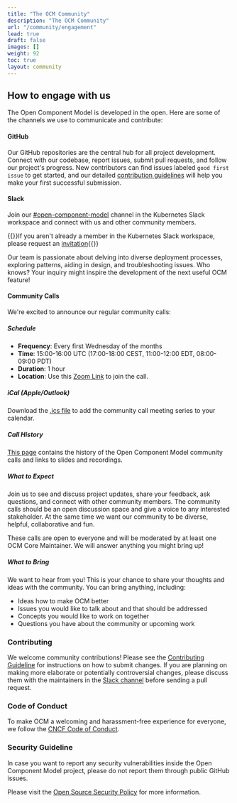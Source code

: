 ```yaml
---
title: "The OCM Community"
description: "The OCM Community"
url: "/community/engagement"
lead: true
draft: false
images: []
weight: 92
toc: true
layout: community
---
```


## How to engage with us

The Open Component Model is developed in the open. Here are some of the channels we use to communicate and contribute:

#### GitHub

Our GitHub repositories are the central hub for all project development. Connect with our codebase, report issues, submit pull requests, and follow our project's progress. New contributors can find issues labeled `good first issue` to get started, and our detailed [contribution guidelines](#contributing) will help you make your first successful submission.

#### Slack

Join our [#open-component-model](https://kubernetes.slack.com/archives/C05UWBE8R1D) channel in the Kubernetes Slack workspace and connect with us and other community members.

{{<callout context="note" title="Kubernetes Slack Membership">}}If you aren't already a member in the Kubernetes Slack workspace, please request an [invitation](https://slack.k8s.io){{</callout>}}

Our team is passionate about delving into diverse deployment processes, exploring patterns, aiding in design, and troubleshooting issues. Who knows? Your inquiry might inspire the development of the next useful OCM feature!

#### Community Calls

We're excited to announce our regular community calls:

##### Schedule

- **Frequency**: Every first Wednesday of the months
- **Time**: 15:00-16:00 UTC (17:00-18:00 CEST, 11:00-12:00 EDT, 08:00-09:00 PDT)
- **Duration**: 1 hour
- **Location**: Use this [Zoom Link](https://zoom-lfx.platform.linuxfoundation.org/meeting/97987153840?password=fe2c3bf0-6a99-4e75-b62d-f1918154254e) to join the call.

##### iCal (Apple/Outlook)

Download the [.ics file](/ocm-community.ics) to add the community call meeting series to your calendar.

##### Call History

[This page](https://github.com/open-component-model/open-component-model/blob/main/docs/community/README.md) contains the history of the Open Component Model community calls and links to slides and recordings.

##### What to Expect

Join us to see and discuss project updates, share your feedback, ask questions, and connect with other community members.
The community calls should be an open discussion space and give a voice to any interested stakeholder.
At the same time we want our community to be diverse, helpful, collaborative and fun.

These calls are open to everyone and will be moderated by at least one OCM Core Maintainer.
We will answer anything you might bring up!

##### What to Bring

We want to hear from you! This is your chance to share your thoughts and ideas with the community.
You can bring anything, including:

- Ideas how to make OCM better
- Issues you would like to talk about and that should be addressed
- Concepts you would like to work on together
- Questions you have about the community or upcoming work

### Contributing

We welcome community contributions! Please see the [Contributing Guideline](https://github.com/open-component-model/.github/blob/main/CONTRIBUTING.md) for instructions on how to submit changes. If you are planning on making more elaborate or potentially controversial changes, please discuss them with the maintainers in the [Slack channel](https://kubernetes.slack.com/archives/C05UWBE8R1D) before sending a pull request.

### Code of Conduct

To make OCM a welcoming and harassment-free experience for everyone, we follow the [CNCF Code of Conduct](https://github.com/cncf/foundation/blob/main/code-of-conduct.md).

### Security Guideline

In case you want to report any security vulnerabilities inside the Open Component Model project,
please do not report them through public GitHub issues.

Please visit the [Open Source Security Policy](https://github.com/open-component-model/.github/blob/main/SECURITY.md) for more information.
